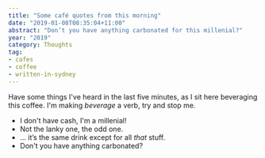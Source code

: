 ```yaml
---
title: "Some café quotes from this morning"
date: "2019-01-08T08:35:04+11:00"
abstract: "Don’t you have anything carbonated for this millenial?"
year: "2019"
category: Thoughts
tag:
- cafes
- coffee
- written-in-sydney
---
```

Have some things I've heard in the last five minutes, as I sit here beveraging this coffee. I'm making *beverage* a verb, try and stop me.

* I don't have cash, I'm a millenial!
* Not the lanky one, the odd one.
* ... it’s the same drink except for all *that* stuff.
* Don't you have anything carbonated?

